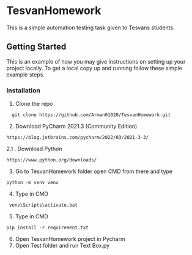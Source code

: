 # TesvanHomework
This is a simple automation testing task given to Tesvans students.

## Getting Started

This is an example of how you may give instructions on setting up your project locally. To get a local copy up and running follow these simple example steps.


### Installation
1. Clone the repo

```http
  git clone https://github.com/Arman01020/TesvanHomework.git
```
2. Download PyCharm 2021.3 (Community Edition) 
```http
https://blog.jetbrains.com/pycharm/2022/03/2021-3-3/
```
2.1 . Download Python
```
https://www.python.org/downloads/
```
3. Go to TesvanHomework folder open CMD from there and type
```
python -m venv venv
```
4. Type in CMD
```
 venv\Scripts\activate.bat
 ```
 5. Type in CMD
 ```
 pip install -r requirement.txt
 ```
 6. Open TesvanHomework project in Pycharm
 7. Open Test folder and run Text Box.py
```
